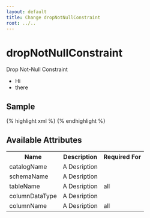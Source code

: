 ```yaml
---
layout: default
title: Change dropNotNullConstraint
root: ../..
---
```


# dropNotNullConstraint #

Drop Not-Null Constraint

* Hi
* there

## Sample ##

{% highlight xml %}
<dropNotNullConstraint catalogName="A String" columnDataType="A String" columnName="A String" schemaName="A String" tableName="A String"></dropNotNullConstraint>
{% endhighlight %}

## Available Attributes ##

<table>
<tr><th>Name</th><th>Description</th><th>Required For</th></tr>
<tr><td>catalogName</td><td>A Desription</td><td></td></tr>
<tr><td>schemaName</td><td>A Desription</td><td></td></tr>
<tr><td>tableName</td><td>A Desription</td><td>all</td></tr>
<tr><td>columnDataType</td><td>A Desription</td><td></td></tr>
<tr><td>columnName</td><td>A Desription</td><td>all</td></tr>
</table>
